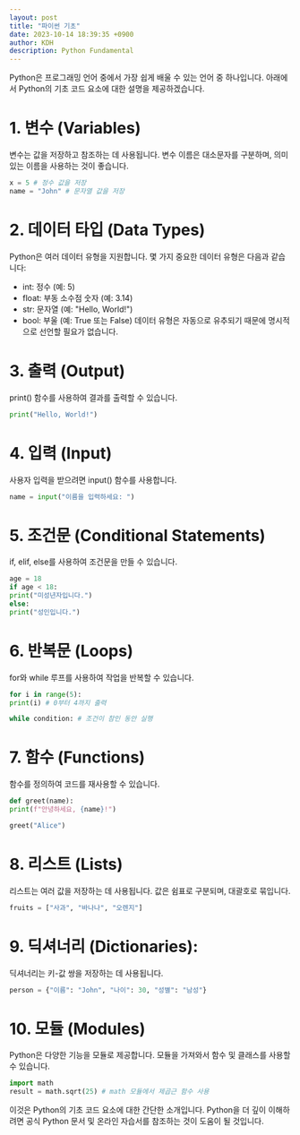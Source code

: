 ```yaml
---
layout: post
title: "파이썬 기초"
date: 2023-10-14 18:39:35 +0900
author: KDH
description: Python Fundamental
---
```


Python은 프로그래밍 언어 중에서 가장 쉽게 배울 수 있는 언어 중 하나입니다. 아래에서 Python의 기초 코드 요소에 대한 설명을 제공하겠습니다.

# 1. 변수 (Variables)

변수는 값을 저장하고 참조하는 데 사용됩니다. 변수 이름은 대소문자를 구분하며, 의미 있는 이름을 사용하는 것이 좋습니다.

```python
x = 5 # 정수 값을 저장
name = "John" # 문자열 값을 저장
```

# 2. 데이터 타입 (Data Types)

Python은 여러 데이터 유형을 지원합니다. 몇 가지 중요한 데이터 유형은 다음과 같습니다:

- int: 정수 (예: 5)
- float: 부동 소수점 숫자 (예: 3.14)
- str: 문자열 (예: "Hello, World!")
- bool: 부울 (예: True 또는 False)
  데이터 유형은 자동으로 유추되기 때문에 명시적으로 선언할 필요가 없습니다.

# 3. 출력 (Output)

print() 함수를 사용하여 결과를 출력할 수 있습니다.

```python
print("Hello, World!")
```

# 4. 입력 (Input)

사용자 입력을 받으려면 input() 함수를 사용합니다.

```python
name = input("이름을 입력하세요: ")
```

# 5. 조건문 (Conditional Statements)

if, elif, else를 사용하여 조건문을 만들 수 있습니다.

```python
age = 18
if age < 18:
print("미성년자입니다.")
else:
print("성인입니다.")
```

# 6. 반복문 (Loops)

for와 while 루프를 사용하여 작업을 반복할 수 있습니다.

```python
for i in range(5):
print(i) # 0부터 4까지 출력

while condition: # 조건이 참인 동안 실행
```

# 7. 함수 (Functions)

함수를 정의하여 코드를 재사용할 수 있습니다.

```python
def greet(name):
print(f"안녕하세요, {name}!")

greet("Alice")
```

# 8. 리스트 (Lists)

리스트는 여러 값을 저장하는 데 사용됩니다. 값은 쉼표로 구분되며, 대괄호로 묶입니다.

```python
fruits = ["사과", "바나나", "오렌지"]
```

# 9. 딕셔너리 (Dictionaries):

딕셔너리는 키-값 쌍을 저장하는 데 사용됩니다.

```python
person = {"이름": "John", "나이": 30, "성별": "남성"}
```

# 10. 모듈 (Modules)

Python은 다양한 기능을 모듈로 제공합니다. 모듈을 가져와서 함수 및 클래스를 사용할 수 있습니다.

```python
import math
result = math.sqrt(25) # math 모듈에서 제곱근 함수 사용
```

이것은 Python의 기초 코드 요소에 대한 간단한 소개입니다. Python을 더 깊이 이해하려면 공식 Python 문서 및 온라인 자습서를 참조하는 것이 도움이 될 것입니다.
